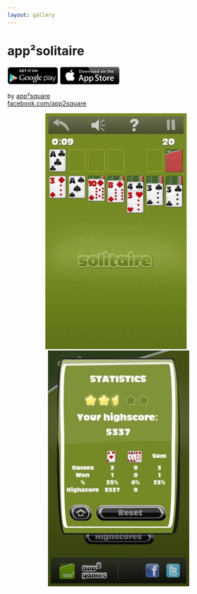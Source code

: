 ```yaml
---
layout: gallery
---
```


# app²solitaire

<div id="appstores">
<a href="https://play.google.com/store/apps/details?id=com.app2square.solitaire"><img src="../googleplay.png" height="40"></a>
<a href="https://itunes.apple.com/app/id633449808"><img src="../appstore.svg" height="40"></a>
</div>

by [app²square](http://www.app2square.com/)  
[facebook.com/app2square](http://www.facebook.com/app2square)

<center>
<span class="screenshot"><img src="screenshot0.jpg" width="320"/></span>
&nbsp;&nbsp;
<span class="screenshot"><img src="screenshot1.jpg" width="320"/></span>
</center>

